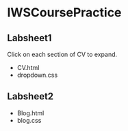 # IWSCoursePractice
## Labsheet1
Click on each section of CV to expand.
  * CV.html
  * dropdown.css
## Labsheet2
  * Blog.html
  * blog.css
